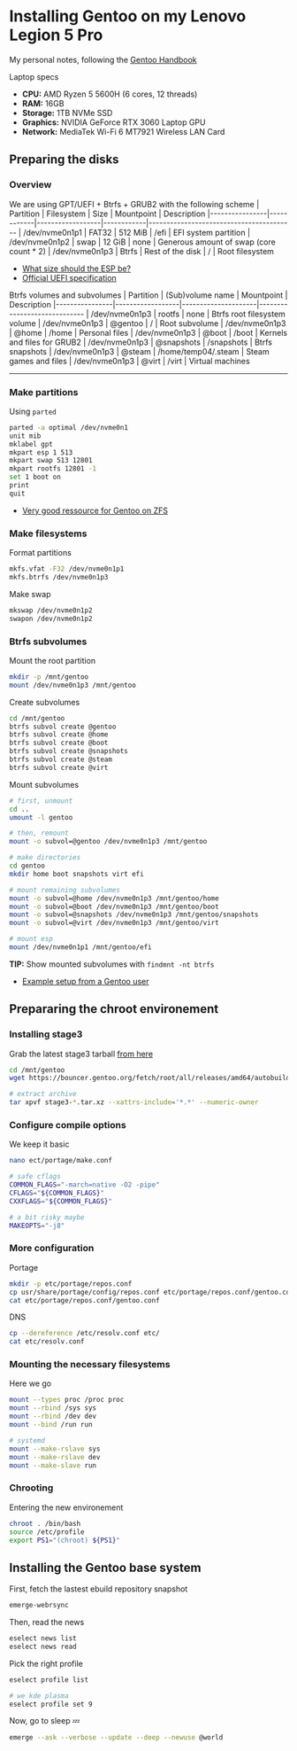 # Installing Gentoo on my Lenovo Legion 5 Pro

My personal notes, following the [Gentoo Handbook](https://wiki.gentoo.org/wiki/Handbook:AMD64)

Laptop specs
- **CPU:** AMD Ryzen 5 5600H (6 cores, 12 threads)
- **RAM:** 16GB
- **Storage:** 1TB NVMe SSD
- **Graphics:** NVIDIA GeForce RTX 3060 Laptop GPU
- **Network:** MediaTek Wi-Fi 6 MT7921 Wireless LAN Card

## Preparing the disks

### Overview

We are using GPT/UEFI + Btrfs + GRUB2 with the following scheme
| Partition      | Filesystem | Size             | Mountpoint | Description
|----------------|------------|------------------|------------|-----------------------------------------
| /dev/nvme0n1p1 | FAT32      | 512 MiB          | /efi       | EFI system partition
| /dev/nvme0n1p2 | swap       | 12 GiB           | none       | Generous amount of swap (core count * 2)
| /dev/nvme0n1p3 | Btrfs      | Rest of the disk | /          | Root filesystem

* [What size should the ESP be?](https://forums.gentoo.org/viewtopic-p-8534167.html?sid=3c6cbac0f4df783e368a749df8bfd2f1#8534167)
* [Official UEFI specification](https://uefi.org/sites/default/files/resources/UEFI%202_5.pdf)

Btrfs volumes and subvolumes
| Partition      | (Sub)volume name | Mountpoint          | Description
|----------------|------------------|---------------------|-----------------------------
| /dev/nvme0n1p3 | rootfs           | none                | Btrfs root filesystem volume
| /dev/nvme0n1p3 | @gentoo          | /                   | Root subvolume
| /dev/nvme0n1p3 | @home            | /home               | Personal files
| /dev/nvme0n1p3 | @boot            | /boot               | Kernels and files for GRUB2
| /dev/nvme0n1p3 | @snapshots       | /snapshots          | Btrfs snapshots
| /dev/nvme0n1p3 | @steam           | /home/temp04/.steam | Steam games and files
| /dev/nvme0n1p3 | @virt            | /virt               | Virtual machines

---

### Make partitions

Using `parted`

```bash
parted -a optimal /dev/nvme0n1
unit mib
mklabel gpt
mkpart esp 1 513
mkpart swap 513 12801
mkpart rootfs 12801 -1
set 1 boot on
print
quit
```

* [Very good ressource for Gentoo on ZFS](https://wiki.gentoo.org/wiki/User:Fearedbliss/Installing_Gentoo_Linux_On_ZFS)

### Make filesystems

Format partitions
```bash
mkfs.vfat -F32 /dev/nvme0n1p1
mkfs.btrfs /dev/nvme0n1p3
```
Make swap
```bash
mkswap /dev/nvme0n1p2
swapon /dev/nvme0n1p2
```
### Btrfs subvolumes

Mount the root partition
```bash
mkdir -p /mnt/gentoo
mount /dev/nvme0n1p3 /mnt/gentoo
```

Create subvolumes
```bash
cd /mnt/gentoo
btrfs subvol create @gentoo
btrfs subvol create @home
btrfs subvol create @boot
btrfs subvol create @snapshots
btrfs subvol create @steam
btrfs subvol create @virt
```

Mount subvolumes
```bash
# first, unmount
cd ..
umount -l gentoo

# then, remount
mount -o subvol=@gentoo /dev/nvme0n1p3 /mnt/gentoo

# make directories
cd gentoo
mkdir home boot snapshots virt efi

# mount remaining subvolumes
mount -o subvol=@home /dev/nvme0n1p3 /mnt/gentoo/home
mount -o subvol=@boot /dev/nvme0n1p3 /mnt/gentoo/boot
mount -o subvol=@snapshots /dev/nvme0n1p3 /mnt/gentoo/snapshots
mount -o subvol=@virt /dev/nvme0n1p3 /mnt/gentoo/virt

# mount esp
mount /dev/nvme0n1p1 /mnt/gentoo/efi
```

**TIP:** Show mounted subvolumes with `findmnt -nt btrfs`
* [Example setup from a Gentoo user](https://gist.github.com/renich/90e0a5bed8c7c0de40d40ac9ccac6dfd)


## Prepararing the chroot environement

### Installing stage3

Grab the latest stage3 tarball [from here](https://www.gentoo.org/downloads/)
```bash
cd /mnt/gentoo
wget https://bouncer.gentoo.org/fetch/root/all/releases/amd64/autobuilds/20220417T171236Z/stage3-amd64-desktop-systemd-20220417T171236Z.tar.xz

# extract archive
tar xpvf stage3-*.tar.xz --xattrs-include='*.*' --numeric-owner
```

### Configure compile options

We keep it basic
```bash
nano ect/portage/make.conf

# safe cflags
COMMON_FLAGS="-march=native -O2 -pipe"
CFLAGS="${COMMON_FLAGS}"
CXXFLAGS="${COMMON_FLAGS}"

# a bit risky maybe
MAKEOPTS="-j8"
```

### More configuration

Portage
```bash
mkdir -p etc/portage/repos.conf
cp usr/share/portage/config/repos.conf etc/portage/repos.conf/gentoo.conf
cat etc/portage/repos.conf/gentoo.conf
```

DNS
```bash
cp --dereference /etc/resolv.conf etc/
cat etc/resolv.conf
```

### Mounting the necessary filesystems

Here we go
```bash
mount --types proc /proc proc
mount --rbind /sys sys
mount --rbind /dev dev
mount --bind /run run

# systemd
mount --make-rslave sys
mount --make-rslave dev
mount --make-slave run
```

### Chrooting

Entering the new environement
```bash
chroot . /bin/bash
source /etc/profile
export PS1="(chroot) ${PS1}"
```

## Installing the Gentoo base system

First, fetch the lastest ebuild repository snapshot
```bash
emerge-webrsync
```

Then, read the news
```bash
eselect news list
eselect news read
```

Pick the right profile
```bash
eselect profile list

# we kde plasma
eselect profile set 9
```

Now, go to sleep :zzz:
```bash
emerge --ask --verbose --update --deep --newuse @world
```
